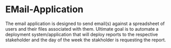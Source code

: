 # EMail-Application
The email application is designed to send email(s) against a spreadsheet of users and their files associated with them. Ultimate goal is to automate a deployment system/application that will deploy reports to the respective stakeholder and the day of the week the stakholder is requesting the report.
